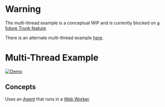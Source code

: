 # Warning

The multi-thread example is a conceptual WIP and is currently blocked on [a future Trunk feature](https://github.com/thedodd/trunk/issues/46)

There is an alternate multi-thread example [here](https://github.com/yewstack/yew/tree/master/examples/web_worker_fib).


# Multi-Thread Example

[![Demo](https://img.shields.io/website?label=demo&url=https%3A%2F%2Fexamples.yew.rs%2Fmulti_thread)](https://examples.yew.rs/multi_thread)


## Concepts

Uses an [Agent] that runs in a [Web Worker].

[agent]: https://yew.rs/concepts/agents/
[web worker]: https://developer.mozilla.org/en-US/docs/Web/API/Web_Workers_API/Using_web_workers
